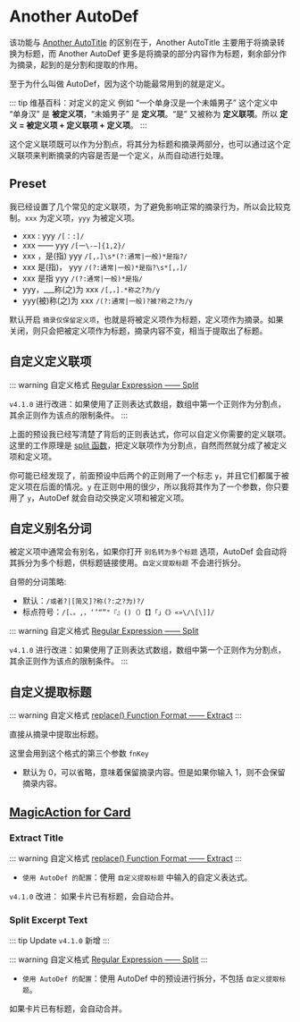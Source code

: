 # Another AutoDef

该功能与 [Another AutoTitle](anotherautotitle.md) 的区别在于，Another AutoTitle 主要用于将摘录转换为标题，而 Another AutoDef 更多是将摘录的部分内容作为标题，剩余部分作为摘录，起到的是分割和提取的作用。

至于为什么叫做 AutoDef，因为这个功能最常用到的就是定义。

::: tip 维基百科：对定义的定义
例如 “一个单身汉是一个未婚男子” 这个定义中 “单身汉” 是 **被定义项**，“未婚男子” 是 **定义项**。“是” 又被称为 **定义联项**。所以 **定义 = 被定义项 + 定义联项 + 定义项**。
:::

这个定义联项既可以作为分割点，将其分为标题和摘录两部分，也可以通过这个定义联项来判断摘录的内容是否是一个定义，从而自动进行处理。

## Preset

我已经设置了几个常见的定义联项，为了避免影响正常的摘录行为，所以会比较克制。`xxx` 为定义项，`yyy` 为被定义项。

- xxx : yyy `/[：:]/`
- xxx —— yyy `/[一\-—]{1,2}/`
- xxx ，是(指) yyy `/[,，]\s*(?:通常|一般)*是指?/`
- xxx 是(指)， yyy `/(?:通常|一般)*是指?\s*[,，]/`
- xxx 是指 yyy `/(?:通常|一般)*是指/`
- yyy，\_\_\_称(之)为 xxx `/[,，].*称之?为/y`
- yyy(被)称(之)为 xxx `/(?:通常|一般)?被?称之?为/y`

默认开启 `摘录仅保留定义项`，也就是将被定义项作为标题，定义项作为摘录。如果关闭，则只会把被定义项作为标题，摘录内容不变，相当于提取出了标题。

## 自定义定义联项

::: warning 自定义格式
[Regular Expression —— Split](../custom.md#regular-expression)

`v4.1.0` 进行改进：如果使用了正则表达式数组，数组中第一个正则作为分割点，其余正则作为该点的限制条件。
:::

上面的预设我已经写清楚了背后的正则表达式，你可以自定义你需要的定义联项。这里的工作原理是 [split 函数](../split.md)，把定义联项作为分割点，自然而然就分成了被定义项和定义项。

你可能已经发现了，前面预设中后两个的正则用了一个标志 `y`，并且它们都属于被定义项在后面的情况。`y` 在正则中用的很少，所以我将其作为了一个参数，你只要用了 `y`，AutoDef 就会自动交换定义项和被定义项。

## 自定义别名分词

被定义项中通常会有别名，如果你打开 `别名转为多个标题` 选项，AutoDef 会自动将其拆分为多个标题，供标题链接使用。`自定义提取标题` 不会进行拆分。

自带的分词策略:

- 默认：`/或者?|[简又]?称(?:之?为)?/`
- 标点符号：`/[、。,，‘’“”"『』()（）【】「」《》«»\/\[\]]/`

::: warning 自定义格式
[Regular Expression —— Split](../custom.md#regular-expression)

`v4.1.0` 进行改进：如果使用了正则表达式数组，数组中第一个正则作为分割点，其余正则作为该点的限制条件。
:::

## 自定义提取标题

::: warning 自定义格式
[replace() Function Format —— Extract](../custom.md#replace-function)
:::

直接从摘录中提取出标题。

这里会用到这个格式的第三个参数 `fnKey`

- 默认为 0，可以省略，意味着保留摘录内容。但是如果你输入 1，则不会保留摘录内容。

## [MagicAction for Card](magicaction4card.md#extract-title)

### Extract Title

::: warning 自定义格式
[replace() Function Format —— Extract](../custom.md#replace-function)
:::

- `使用 AutoDef 的配置`：使用 `自定义提取标题` 中输入的自定义表达式。

`v4.1.0` 改进： 如果卡片已有标题，会自动合并。

### Split Excerpt Text

::: tip Update
`v4.1.0` 新增
:::

::: warning 自定义格式
[Regular Expression —— Split](../custom.md#regular-expression)
:::

- `使用 AutoDef 的配置`：使用 AutoDef 中的预设进行拆分，不包括 `自定义提取标题`。

如果卡片已有标题，会自动合并。
